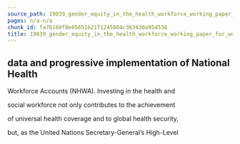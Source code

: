 ```yaml
---
source_path: 19039_gender_equity_in_the_health_workforce_working_paper_for_web_pdf.md
pages: n/a-n/a
chunk_id: fa76160f8e85651b21f1245804c363430a954538
title: 19039_gender_equity_in_the_health_workforce_working_paper_for_web_pdf
---
```

## data and progressive implementation of National Health

Workforce Accounts (NHWA). Investing in the health and

social workforce not only contributes to the achievement

of universal health coverage and to global health security,

but, as the United Nations Secretary-General’s High-Level
